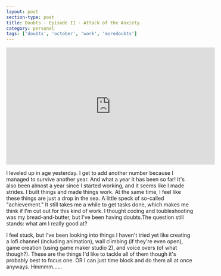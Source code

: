 ```yaml
---
layout: post
section-type: post
title: Doubts - Episode II - Attack of the Anxiety.
category: personal
tags: ['doubts', 'october', 'work', 'moredoubts']
---
```

	
<p>
	<div class="videoWrapper">
	<iframe width="560" height="315" src="https://www.youtube.com/embed/SaaRwKlcNaA" frameborder="0" allow="accelerometer; autoplay; encrypted-media; gyroscope; picture-in-picture" allowfullscreen></iframe>
	</div>
</p>

I leveled up in age yesterday. I get to add another number because I managed to survive another year. And what a year it has been so far! It's also been almost a year since I started working, and it seems like I made strides. I built things and made things work. At the same time, I feel like these things are just a drop in the sea. A little speck of so-called "achievement." It still takes me a while to get tasks done, which makes me think if I'm cut out for this kind of work. I thought coding and toubleshooting was my bread-and-butter, but I've been having doubts.The question still stands: what am I really good at? 

I feel stuck, but I've been looking into things I haven't tried yet like creating a lofi channel (including animation), wall climbing (if they're even open), game creation (using game maker studio 2), and voice overs (of what though?). These are the things I'd like to tackle all of them though it's probably best to focus one. OR I can just time block and do them all at once anyways. Hmmmm......
